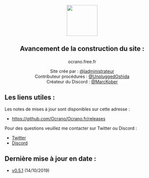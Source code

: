 
<div align="center" ><img src="http://ocrano.free.fr/images/Accueil/profilpic.gif" height="100" width="100" >

## Avancement de la construction du site :</b></p>
ocrano.free.fr


Site crée par : [@ladministrateur](https://twitter.com/Ladministrateur)<br/>
Contributeur procédures : [@UnpluggedOshida](https://twitter.com/UnpluggedOshida) <br/>
Créateur du Discord : [@MarcKober](https://twitter.com/Mantis06670)<br/></div>


## Les liens utiles :

Les notes de mises à jour sont disponibles sur cette adresse :
* https://github.com/Ocrano/Ocrano.fr/releases

Pour des questions veuillez me contacter sur Twitter ou Discord :
* [Twitter](https://twitter.com/Ladministrateur)
* [Discord](https://discord.gg/753t4EF)

## Dernière mise à jour en date : 
* [v0.5.1](https://github.com/Ocrano/Ocrano.fr/releases/tag/v0.5.1) (14/10/2019)
